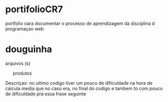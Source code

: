 # portifolioCR7
portfolio oara documentar o processo de aprendizagem da disciplina d programaçao web
<h1> douguinha </h1>
arquivos (s)
<ul> produtos </ul>
Descriçao: 
no ultimo codigo tiver um pouco de dificuldade na hora de calcula media que no caso era, no final do codigo e tambem to com pouco de dificuldade pra essa frase seguinte 
